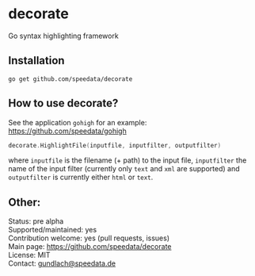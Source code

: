 decorate
========

Go syntax highlighting framework


Installation
------------

`go get github.com/speedata/decorate`


How to use decorate?
-------------------

See the application `gohigh` for an example: https://github.com/speedata/gohigh

```go
decorate.HighlightFile(inputfile, inputfilter, outputfilter)
```

where `inputfile` is the filename (+ path) to the input file, `inputfilter` the name of the input filter (currently only `text` and `xml` are supported) and `outputfilter` is currently either `html` or `text`.



Other:
-----

Status: pre alpha<br>
Supported/maintained: yes<br>
Contribution welcome: yes (pull requests, issues)<br>
Main page: https://github.com/speedata/decorate<br>
License: MIT<br>
Contact: gundlach@speedata.de<br>

